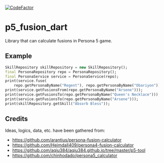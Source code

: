 [![CodeFactor](https://www.codefactor.io/repository/github/alfasquad/p5_fusion_dart/badge?s=b908736d24a1a58800405f64ecf8a4534ba19bed)](https://www.codefactor.io/repository/github/alfasquad/p5_fusion_dart)
# p5_fusion_dart
Library that can calculate fusions in Persona 5 game.

## Example

```dart
SkillRepository skillRepository = new SkillRepository();
final PersonaRepository repo = PersonaRepository();
final PersonaService service = PersonaService(repo);
print(service.fuse(
    repo.getPersonaByName("Regent"), repo.getPersonaByName("Obariyon")));
print(service.getFusionsFrom(repo.getPersonaByName("Arsene")));
print(service.getFusionsTo(repo.getPersonaByName("Queen's Necklace")));
print(service.getFusionsTo(repo.getPersonaByName("Arsene")));
print(skillRepository.getSkill("Absorb Bless"));
```

## Credits
Ideas, logics, data, etc. have been gathered from:
- https://github.com/arantius/persona-fusion-calculator
- https://github.com/Heimdall409/persona4-fusion-calculator
- https://github.com/aqiu384/aqiu384.github.io/tree/master/p5-tool
- https://github.com/chinhodado/persona5_calculator
